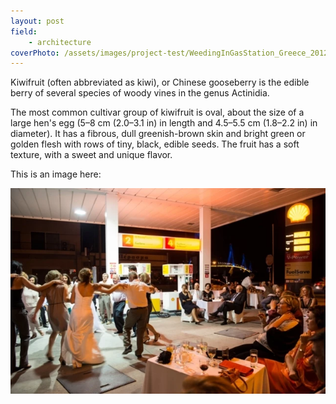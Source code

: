 ```yaml
---
layout: post
field: 
    - architecture
coverPhoto: /assets/images/project-test/WeedingInGasStation_Greece_2012.webp
---
```


Kiwifruit (often abbreviated as kiwi), or Chinese gooseberry is the
edible berry of several species of woody vines in the genus Actinidia.

The most common cultivar group of kiwifruit is oval, about the size of
a large hen's egg (5–8 cm (2.0–3.1 in) in length and 4.5–5.5 cm
(1.8–2.2 in) in diameter). It has a fibrous, dull greenish-brown skin
and bright green or golden flesh with rows of tiny, black, edible
seeds. The fruit has a soft texture, with a sweet and unique flavor.

This is an image here:

![1.this is an image test](/assets/images/project-test/WeedingInGasStation_Greece_2012.webp)